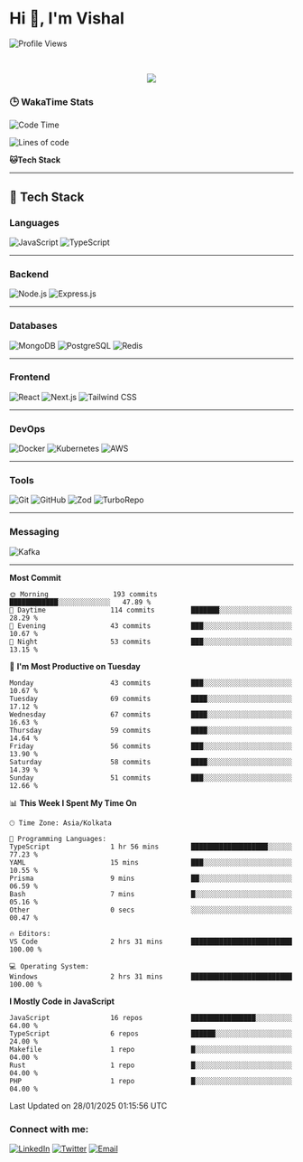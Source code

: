 # Hi 👋, I'm Vishal

  
 <!--<img src="https://komarev.com/ghpvc/?username=swarajbachu&label=Profile%20Views&color=0e75b6&style=flat" align='right' alt="swarajbachu" />-->
![Profile Views](http://img.shields.io/badge/Profile%20Views-117-blue)


<br/>


<p align="center">
  <a href="https://github.com/iVishalCode/readme-typing-svg"><img src="https://readme-typing-svg.herokuapp.com?lines=Computer+Science+Student;Full+Stack+Web+Developer;Freelancer;WEB3%20%20Enthusiastic;Always%20learning%20new%20things&center=true&width=380&height=45"></a>
</p>


### 🕒 WakaTime Stats
<!--START_SECTION:waka-->
![Code Time](http://img.shields.io/badge/Code%20Time-2%20hrs%2031%20mins-blue)


![Lines of code](https://img.shields.io/badge/From%20Hello%20World%20I%27ve%20Written-2.8%20million%20lines%20of%20code-blue)

**🐱Tech Stack** 


---

## 🚀 **Tech Stack**

### **Languages**
![JavaScript](https://img.shields.io/badge/-JavaScript-F7DF1E?style=flat-circle&logo=javascript&logoColor=black)
![TypeScript](https://img.shields.io/badge/-TypeScript-007ACC?style=flat-circle&logo=typescript&logoColor=white)

---

### **Backend**
![Node.js](https://img.shields.io/badge/-Node.js-339933?style=flat-circle&logo=node.js&logoColor=white)
![Express.js](https://img.shields.io/badge/-Express.js-000000?style=flat-circle&logo=express&logoColor=white)

---

### **Databases**
![MongoDB](https://img.shields.io/badge/-MongoDB-47A248?style=flat-circle&logo=mongodb&logoColor=white)
![PostgreSQL](https://img.shields.io/badge/-PostgreSQL-4169E1?style=flat-circle&logo=postgresql&logoColor=white)
![Redis](https://img.shields.io/badge/-Redis-DC382D?style=flat-circle&logo=redis&logoColor=white)

---

### **Frontend**
![React](https://img.shields.io/badge/-React-61DAFB?style=flat-circle&logo=react&logoColor=black)
![Next.js](https://img.shields.io/badge/-Next.js-000000?style=flat-circle&logo=next.js&logoColor=white)
![Tailwind CSS](https://img.shields.io/badge/-TailwindCSS-38B2AC?style=flat-circle&logo=tailwind-css&logoColor=white)

---

### **DevOps**
![Docker](https://img.shields.io/badge/-Docker-2496ED?style=flat-circle&logo=docker&logoColor=white)
![Kubernetes](https://img.shields.io/badge/-Kubernetes-326CE5?style=flat-circle&logo=kubernetes&logoColor=white)
![AWS](https://img.shields.io/badge/-AWS-232F3E?style=flat-circle&logo=amazon-aws&logoColor=white)

---

### **Tools**
![Git](https://img.shields.io/badge/-Git-F05032?style=flat-circle&logo=git&logoColor=white)
![GitHub](https://img.shields.io/badge/-GitHub-181717?style=flat-circle&logo=github&logoColor=white)
![Zod](https://img.shields.io/badge/-Zod-262626?style=flat-circle&logo=zod&logoColor=white)
![TurboRepo](https://img.shields.io/badge/-TurboRepo-0B2B44?style=flat-circle&logo=turborepo&logoColor=white)

---

### **Messaging**
![Kafka](https://img.shields.io/badge/-Kafka-231F20?style=flat-circle&logo=apache-kafka&logoColor=white)

---

**Most Commit**

```text
🌞 Morning                193 commits         ████████████░░░░░░░░░░░░░   47.89 % 
🌆 Daytime                114 commits         ███████░░░░░░░░░░░░░░░░░░   28.29 % 
🌃 Evening                43 commits          ███░░░░░░░░░░░░░░░░░░░░░░   10.67 % 
🌙 Night                  53 commits          ███░░░░░░░░░░░░░░░░░░░░░░   13.15 % 
```
📅 **I'm Most Productive on Tuesday** 

```text
Monday                   43 commits          ███░░░░░░░░░░░░░░░░░░░░░░   10.67 % 
Tuesday                  69 commits          ████░░░░░░░░░░░░░░░░░░░░░   17.12 % 
Wednesday                67 commits          ████░░░░░░░░░░░░░░░░░░░░░   16.63 % 
Thursday                 59 commits          ████░░░░░░░░░░░░░░░░░░░░░   14.64 % 
Friday                   56 commits          ███░░░░░░░░░░░░░░░░░░░░░░   13.90 % 
Saturday                 58 commits          ████░░░░░░░░░░░░░░░░░░░░░   14.39 % 
Sunday                   51 commits          ███░░░░░░░░░░░░░░░░░░░░░░   12.66 % 
```


📊 **This Week I Spent My Time On** 

```text
🕑︎ Time Zone: Asia/Kolkata

💬 Programming Languages: 
TypeScript               1 hr 56 mins        ███████████████████░░░░░░   77.23 % 
YAML                     15 mins             ███░░░░░░░░░░░░░░░░░░░░░░   10.55 % 
Prisma                   9 mins              ██░░░░░░░░░░░░░░░░░░░░░░░   06.59 % 
Bash                     7 mins              █░░░░░░░░░░░░░░░░░░░░░░░░   05.16 % 
Other                    0 secs              ░░░░░░░░░░░░░░░░░░░░░░░░░   00.47 % 

🔥 Editors: 
VS Code                  2 hrs 31 mins       █████████████████████████   100.00 % 

💻 Operating System: 
Windows                  2 hrs 31 mins       █████████████████████████   100.00 % 
```

**I Mostly Code in JavaScript** 

```text
JavaScript               16 repos            ████████████████░░░░░░░░░   64.00 % 
TypeScript               6 repos             ██████░░░░░░░░░░░░░░░░░░░   24.00 % 
Makefile                 1 repo              █░░░░░░░░░░░░░░░░░░░░░░░░   04.00 % 
Rust                     1 repo              █░░░░░░░░░░░░░░░░░░░░░░░░   04.00 % 
PHP                      1 repo              █░░░░░░░░░░░░░░░░░░░░░░░░   04.00 % 
```




 Last Updated on 28/01/2025 01:15:56 UTC
<!--END_SECTION:waka-->


### Connect with me:

[![LinkedIn](https://img.shields.io/badge/LinkedIn-0A66C2?style=for-the-badge&logo=linkedin&logoColor=white)](https://linkedin.com/in/vishal-kumar-779054260)
[![Twitter](https://img.shields.io/badge/Twitter-1DA1F2?style=for-the-badge&logo=twitter&logoColor=white)](https://twitter.com/iVishalCode)
[![Email](https://img.shields.io/badge/Email-D14836?style=for-the-badge&logo=gmail&logoColor=white)](mailto:ilearnvk@gmail.com)
